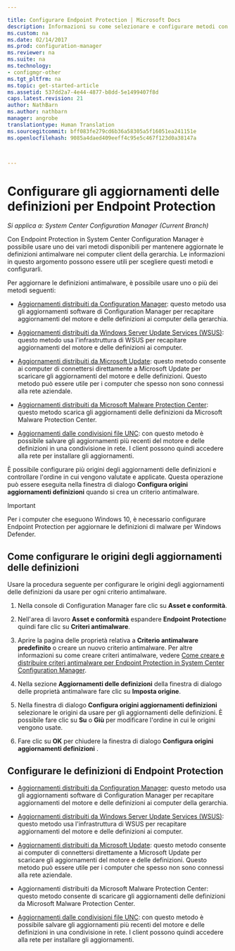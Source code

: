 ```yaml
---

title: Configurare Endpoint Protection | Microsoft Docs
description: Informazioni su come selezionare e configurare metodi con Endpoint Protection in System Center Configuration Manager per mantenere aggiornate le definizioni antimalware nei computer client.
ms.custom: na
ms.date: 02/14/2017
ms.prod: configuration-manager
ms.reviewer: na
ms.suite: na
ms.technology:
- configmgr-other
ms.tgt_pltfrm: na
ms.topic: get-started-article
ms.assetid: 537dd2a7-4e44-4877-b8dd-5e1499407f8d
caps.latest.revision: 21
author: NathBarn
ms.author: nathbarn
manager: angrobe
translationtype: Human Translation
ms.sourcegitcommit: bff083fe279cd6b36a58305a5f16051ea241151e
ms.openlocfilehash: 9085a4daed409eeff4c95e5c467f123d0a38147a



---
```


#  <a name="configure-definition-updates-for-endpoint-protection"></a>Configurare gli aggiornamenti delle definizioni per Endpoint Protection  

*Si applica a: System Center Configuration Manager (Current Branch)*

 Con Endpoint Protection in System Center Configuration Manager è possibile usare uno dei vari metodi disponibili per mantenere aggiornate le definizioni antimalware nei computer client della gerarchia. Le informazioni in questo argomento possono essere utili per scegliere questi metodi e configurarli.

 Per aggiornare le definizioni antimalware, è possibile usare uno o più dei metodi seguenti:

-   [Aggiornamenti distribuiti da Configuration Manager](endpoint-definitions-configmgr.md): questo metodo usa gli aggiornamenti software di Configuration Manager per recapitare aggiornamenti del motore e delle definizioni ai computer della gerarchia.

-   [Aggiornamenti distribuiti da Windows Server Update Services (WSUS)](endpoint-definitions-wsus.md): questo metodo usa l'infrastruttura di WSUS per recapitare aggiornamenti del motore e delle definizioni ai computer.

-   [Aggiornamenti distribuiti da Microsoft Update](endpoint-definitions-microsoft-updates.md): questo metodo consente ai computer di connettersi direttamente a Microsoft Update per scaricare gli aggiornamenti del motore e delle definizioni. Questo metodo può essere utile per i computer che spesso non sono connessi alla rete aziendale.

-   [Aggiornamenti distribuiti da Microsoft Malware Protection Center](endpoint-definitions-protection-center.md): questo metodo scarica gli aggiornamenti delle definizioni da Microsoft Malware Protection Center.

-   [Aggiornamenti dalle condivisioni file UNC](endpoint-definitions-network.md): con questo metodo è possibile salvare gli aggiornamenti più recenti del motore e delle definizioni in una condivisione in rete. I client possono quindi accedere alla rete per installare gli aggiornamenti.

 È possibile configurare più origini degli aggiornamenti delle definizioni e controllare l'ordine in cui vengono valutate e applicate. Questa operazione può essere eseguita nella finestra di dialogo **Configura origini aggiornamenti definizioni** quando si crea un criterio antimalware.

> [!IMPORTANT]
>  Per i computer che eseguono Windows 10, è necessario configurare Endpoint Protection per aggiornare le definizioni di malware per Windows Defender.

## <a name="how-to-configure-definition-update-sources"></a>Come configurare le origini degli aggiornamenti delle definizioni
 Usare la procedura seguente per configurare le origini degli aggiornamenti delle definizioni da usare per ogni criterio antimalware.

1.  Nella console di Configuration Manager fare clic su **Asset e conformità**.

2.  Nell'area di lavoro **Asset e conformità** espandere **Endpoint Protection**e quindi fare clic su **Criteri antimalware**.

3.  Aprire la pagina delle proprietà relativa a **Criterio antimalware predefinito** o creare un nuovo criterio antimalware. Per altre informazioni su come creare criteri antimalware, vedere [Come creare e distribuire criteri antimalware per Endpoint Protection in System Center Configuration Manager](endpoint-antimalware-policies.md).

4.  Nella sezione **Aggiornamenti delle definizioni** della finestra di dialogo delle proprietà antimalware fare clic su **Imposta origine**.

5.  Nella finestra di dialogo **Configura origini aggiornamenti definizioni** selezionare le origini da usare per gli aggiornamenti delle definizioni. È possibile fare clic su **Su** o **Giù** per modificare l'ordine in cui le origini vengono usate.

6.  Fare clic su **OK** per chiudere la finestra di dialogo **Configura origini aggiornamenti definizioni** .

## <a name="configure-endpoint-protection-definitions"></a>Configurare le definizioni di Endpoint Protection

-   [Aggiornamenti distribuiti da Configuration Manager](endpoint-definitions-configmgr.md): questo metodo usa gli aggiornamenti software di Configuration Manager per recapitare aggiornamenti del motore e delle definizioni ai computer della gerarchia.

-   [Aggiornamenti distribuiti da Windows Server Update Services (WSUS)](endpoint-definitions-wsus.md): questo metodo usa l'infrastruttura di WSUS per recapitare aggiornamenti del motore e delle definizioni ai computer.

-   [Aggiornamenti distribuiti da Microsoft Update](endpoint-definitions-microsoft-updates.md): questo metodo consente ai computer di connettersi direttamente a Microsoft Update per scaricare gli aggiornamenti del motore e delle definizioni. Questo metodo può essere utile per i computer che spesso non sono connessi alla rete aziendale.

-   Aggiornamenti distribuiti da Microsoft Malware Protection Center: questo metodo consente di scaricare gli aggiornamenti delle definizioni da Microsoft Malware Protection Center.

-   [Aggiornamenti dalle condivisioni file UNC](endpoint-definitions-network.md): con questo metodo è possibile salvare gli aggiornamenti più recenti del motore e delle definizioni in una condivisione in rete. I client possono quindi accedere alla rete per installare gli aggiornamenti.



<!--HONumber=Dec16_HO3-->


